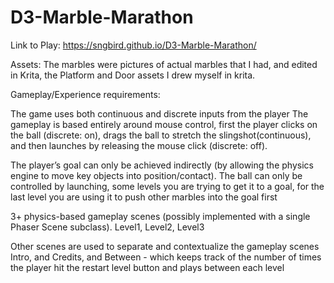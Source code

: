 # D3-Marble-Marathon

Link to Play: https://sngbird.github.io/D3-Marble-Marathon/



Assets:
The marbles were pictures of actual marbles that I had, and edited in Krita,
the Platform and Door assets I drew myself in krita.


Gameplay/Experience requirements:

The game uses both continuous and discrete inputs from the player
The gameplay is based entirely around mouse control, first the player clicks on the ball (discrete: on), drags the ball to stretch the slingshot(continuous), and then launches by releasing the mouse click (discrete: off).

The player’s goal can only be achieved indirectly (by allowing the physics engine to move key objects into position/contact).
The ball can only be controlled by launching, some levels you are trying to get it to a goal, for the last level you are using it to push other marbles into the goal first

3+ physics-based gameplay scenes (possibly implemented with a single Phaser Scene subclass).
Level1, Level2, Level3

Other scenes are used to separate and contextualize the gameplay scenes
Intro, and Credits, and Between - which keeps track of the number of times the player hit the restart level button and plays between each level